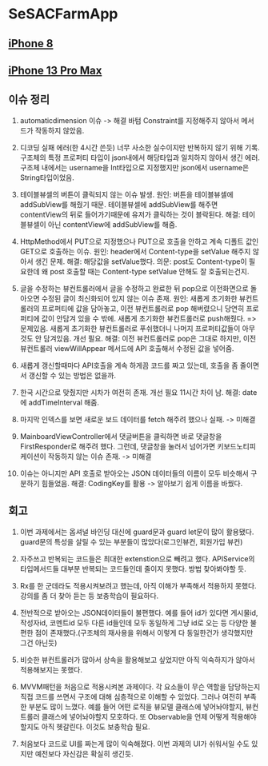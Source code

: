 # SeSACFarmApp

## [iPhone 8]()

## [iPhone 13 Pro Max]()

## 이슈 정리

1. automaticdimension 이슈 -> 해결
    바텀 Constraint를 지정해주지 않아서 메서드가 작동하지 않았음.
    
2. 디코딩 실패 에러(한 4시간 쓴듯) 너무 사소한 실수이지만 반복하지 않기 위해 기록.
   구조체의 특정 프로퍼티 타입이 json내에서 해당타입과 일치하지 않아서 생긴 에러.
   구조체 내에서는 username을 Int타입으로 지정했지만 json에서 username은 String타입이었음.
   
3. 테이블뷰셀의 버튼이 클릭되지 않는 이슈 발생.
   원인: 버튼을 테이블뷰셀에 addSubView를 해줬기 때문. 테이블뷰셀에 addSubView를 해주면 contentView의 뒤로 들어가기때문에 유저가 클릭하는 것이 블락된다.
   해결: 테이블뷰셀이 아닌 contentView에 addSubView를 해줌.
   
4. HttpMethod에서 PUT으로 지정했으나 PUT으로 호출을 안하고 계속 디폴트 값인 GET으로 호출하는 이슈.
   원인: header에서 Content-type을 setValue 해주지 않아서 생긴 문제.
   해결: 해당값을 setValue했다.
   의문: post도 Content-type이 필요한데 왜 post 호출할 때는 Content-type setValue 안해도 잘 호출되는건지.
   
5. 글을 수정하는 뷰컨트롤러에서 글을 수정하고 완료한 뒤 pop으로 이전화면으로 돌아오면 수정된 글이 최신화되어 있지 않는 이슈 존재.
   원인: 새롭게 초기화한 뷰컨트롤러의 프로퍼티에 값을 담아놓고, 이전 뷰컨트롤러로 pop 해버렸으니 당연히 프로퍼티에 값이 안담겨 있을 수 밖에.
        새롭게 초기화한 뷰컨트롤러로 push해줬다. => 문제있음. 새롭게 초기화한 뷰컨트롤러로 푸쉬했더니 나머지 프로퍼티값들이 아무것도 안 담겨있음. 개선 필요.
   해결: 이전 뷰컨트롤러로 pop은 그대로 하지만, 이전 뷰컨트롤러 viewWillAppear 메서드에 API 호출해서 수정된 값을 넣어줌.
   
6. 새롭게 갱신할때마다 API호출을 계속 하게끔 코드를 짜고 있는데, 호출을 좀 줄이면서 갱신할 수 있는 방법은 없을까.

7. 한국 시간으로 맞췄지만 시차가 여전히 존재. 개선 필요 11시간 차이 남.
   해결: date에 addTimeInterval 해줌.
   
8. 마지막 인덱스를 보면 새로운 보드 데이터를 fetch 해주려 했으나 실패. -> 미해결

9. MainboardViewController에서 댓글버튼을 클릭하면 바로 댓글창을 FirstResponder로 해주려 했다. 그런데, 댓글창을 눌러서 넘어가면 키보드노티피케이션이 작동하지 않는 이슈 존재. -> 미해결

10. 이슈는 아니지만 API 호출로 받아오는 JSON 데이터들의 이름이 모두 비슷해서 구분하기 힘들었음.
    해결: CodingKey를 활용 -> 알아보기 쉽게 이름을 바꿨다.
    
## 회고
1. 이번 과제에서는 옵셔널 바인딩 대신에 guard문과 guard let문이 많이 활용됐다. guard문의 특성을 살릴 수 있는 부분들이 많았다(로그인뷰컨, 회원가입 뷰컨)

2. 자주쓰고 반복되는 코드들은 최대한 extenstion으로 빼려고 했다. APIService의 타입메서드들 대부분 반복되는 코드들인데 줄이지 못했다. 방법 찾아봐야할 듯.

3. Rx를 한 군데라도 적용시켜보려고 했는데, 아직 이해가 부족해서 적용하지 못했다. 강의를 좀 더 찾아 듣는 등 보충학습이 필요하다.

4. 전반적으로 받아오는 JSON데이터들이 불편했다. 예를 들어 id가 있다면 게시물id, 작성자id, 코멘트id 모두 다른 id들인데 모두 동일하게 그냥 id로 오는 등 다양한 불편한 점이 존재했다.(구조체의 재사용을 위해서 이렇게 다 동일한건가 생각했지만 그건 아닌듯)

5. 비슷한 뷰컨트롤러가 많아서 상속을 활용해보고 싶었지만 아직 익숙하지가 않아서 적용해보지는 못했다.

6. MVVM패턴을 처음으로 적용시켜본 과제이다. 각 요소들이 무슨 역할을 담당하는지 직접 코드를 쓰면서 구조에 대해 심층적으로 이해할 수 있었다. 그러나 여전히 부족한 부분도 많이 느꼈다. 예를 들어 어떤 로직을 뷰모델 클래스에 넣어놔야할지, 뷰컨트롤러 클래스에 넣어놔야할지 모호하다. 또 Observable을 언제 어떻게 적용해야할지도 아직 헷갈린다. 이것도 보충학습 필요.

7. 처음보다 코드로 UI를 짜는게 많이 익숙해졌다. 이번 과제의 UI가 쉬워서일 수도 있지만 예전보다 자신감은 확실히 생긴듯.
